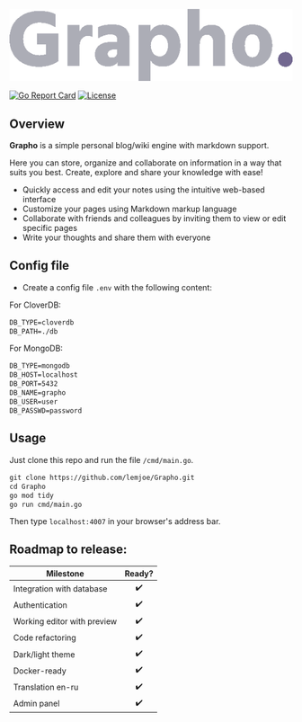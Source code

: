 
![Grapho.](/images/dark/logo.png)

[![Go Report Card](https://goreportcard.com/badge/github.com/lemjoe/Grapho)](https://goreportcard.com/report/github.com/lemjoe/Grapho) [![License](https://img.shields.io/badge/License-BSD%203--Clause-blue.svg)](https://github.com/lemjoe/Grapho/blob/main/LICENSE)

## Overview

**Grapho** is a simple personal blog/wiki engine with markdown support.

Here you can store, organize and collaborate on information in a way that suits you best. Create, explore and share your knowledge with ease!

- Quickly access and edit your notes using the intuitive web-based interface
- Customize your pages using Markdown markup language
- Collaborate with friends and colleagues by inviting them to view or edit specific pages
- Write your thoughts and share them with everyone

## Config file

- Create a config file `.env` with the following content:

For CloverDB:
```
DB_TYPE=cloverdb
DB_PATH=./db
```

For MongoDB:
```
DB_TYPE=mongodb
DB_HOST=localhost
DB_PORT=5432
DB_NAME=grapho
DB_USER=user
DB_PASSWD=password
```

## Usage

Just clone this repo and run the file `/cmd/main.go`.

```
git clone https://github.com/lemjoe/Grapho.git
cd Grapho
go mod tidy
go run cmd/main.go
```

Then type `localhost:4007` in your browser's address bar.

## Roadmap to release:

| Milestone                   |       Ready?       |
| --------------------------- | :----------------: |
| Integration with database   | :heavy_check_mark: |
| Authentication              | :heavy_check_mark: |
| Working editor with preview | :heavy_check_mark: |
| Code refactoring            | :heavy_check_mark: |
| Dark/light theme            | :heavy_check_mark: |
| Docker-ready                | :heavy_check_mark: |
| Translation en-ru           | :heavy_check_mark: |
| Admin panel                 | :heavy_check_mark: |

